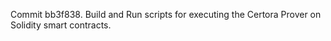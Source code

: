 Commit bb3f838.                    Build and Run scripts for executing the Certora Prover on Solidity smart contracts.